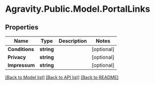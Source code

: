 # Agravity.Public.Model.PortalLinks

## Properties

Name | Type | Description | Notes
------------ | ------------- | ------------- | -------------
**Conditions** | **string** |  | [optional] 
**Privacy** | **string** |  | [optional] 
**Impressum** | **string** |  | [optional] 

[[Back to Model list]](../README.md#documentation-for-models) [[Back to API list]](../README.md#documentation-for-api-endpoints) [[Back to README]](../README.md)

